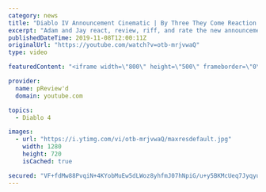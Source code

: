 ```yaml
---
category: news
title: "Diablo IV Announcement Cinematic | By Three They Come Reaction / Review / Rating"
excerpt: "Adam and Jay react, review, riff, and rate the new announcement cinematic everyone wanted to see last year at Blizzcon, Diablo IV 'By Three They Come'."
publishedDateTime: 2019-11-08T12:00:11Z
originalUrl: "https://youtube.com/watch?v=otb-mrjvwaQ"
type: video

featuredContent: "<iframe width=\"800\" height=\"500\" frameborder=\"0\" src=\"https://www.youtube.com/embed/otb-mrjvwaQ\" allow=\"accelerometer; autoplay; encrypted-media; gyroscope; picture-in-picture\" allowfullscreen></iframe>"

provider:
  name: pReview'd
  domain: youtube.com

topics:
  - Diablo 4

images:
  - url: "https://i.ytimg.com/vi/otb-mrjvwaQ/maxresdefault.jpg"
    width: 1280
    height: 720
    isCached: true

secured: "VF+fdMw88PvqiN+4KYobMuEw5dLWoz8yhfmJ07hNpiG/u+y5BKMcUeq7JyqyuxiZ3aZPYrb1hxnXFQ1q/Kwp3R1bQuAQzzFMAlhYcgKFeVlu4ynRDVGRZpTYqULNBGtibdELQ41L9bndW30HHZwPiKOXlmy9G3J31+fgjIwU/afAqz0F1O0ZUBsNFvCUq3vOs1iLHFe3/gETLb/VmlhtmRFC0QmdTy+M05hAr7w4HCMDYTT8IjId7m7xSpQ9n1syiZ71zPI4qf/0MzcoK3zoUMI5rolTuBhpcmer8oLvcj16BokUfGFn8bMUUvwgCQZQyJ9wzfvlNOFsIHPcfx9vnd9V+eKNDOlwkx9o/nC56GCWJkHhi7dEkWvLPViGWQF7OepjWx2IkriA9tvpPp3WgeD41N7s45x8IQ6yGZBYMH3vHW1xaDMh4Vd2jeITRiUG;L0fZLV6VcI64hHYTI0G6BA=="
---
```


